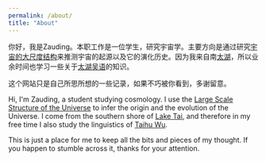 ```yaml
---
permalink: /about/
title: "About"
---
```


你好，我是Zauding。本职工作是一位学生，研究宇宙学。主要方向是通过研究[宇宙的大尺度结构](https://baike.baidu.com/item/%E5%AE%87%E5%AE%99%E5%A4%A7%E5%B0%BA%E5%BA%A6%E7%BB%93%E6%9E%84)来推测宇宙的起源以及它的演化历史。因为我来自南[太湖](https://baike.baidu.com/item/%E5%A4%AA%E6%B9%96/112298)，所以业余时间也学习一些关于[太湖吴语](https://baike.baidu.com/item/%E5%90%B4%E8%AF%AD%E5%A4%AA%E6%B9%96%E7%89%87)的知识。

这个网站只是自己所思所想的一些记录，如果不巧被你看到，多谢留意。

Hi, I'm Zauding, a student studying cosmology. I use the [Large Scale Structure of the Universe](https://en.wikipedia.org/wiki/Observable_universe#Large-scale_structure) to infer the origin and the evolution of the Universe. I come from the southern shore of [Lake Tai](https://en.wikipedia.org/wiki/Lake_Tai), and therefore in my free time I also study the linguistics of [Taihu Wu](https://en.wikipedia.org/wiki/Taihu_Wu).

This is just a place for me to keep all the bits and pieces of my thought. If you happen to stumble across it, thanks for your attention.

